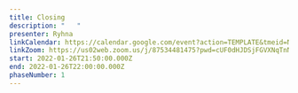 ```yaml
---
title: Closing
description: "   "
presenter: Ryhna
linkCalendar: https://calendar.google.com/event?action=TEMPLATE&tmeid=NzZrYWFuaWYwZ3ZnamgzaW0yZWw0OWpiYWggbGVzeWFAZW52aXNpb25tYW5hZ2VtZW50LmNvbQ&tmsrc=lesya%40envisionmanagement.com
linkZoom: https://us02web.zoom.us/j/87534481475?pwd=cUF0dHJDSjFGVXNqTnNiNm9HSC9NUT09
start: 2022-01-26T21:50:00.000Z
end: 2022-01-26T22:00:00.000Z
phaseNumber: 1
---
```

